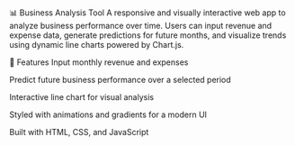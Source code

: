 📊 Business Analysis Tool
A responsive and visually interactive web app to analyze business performance over time. Users can input revenue and expense data, generate predictions for future months, and visualize trends using dynamic line charts powered by Chart.js.

🚀 Features
Input monthly revenue and expenses

Predict future business performance over a selected period

Interactive line chart for visual analysis

Styled with animations and gradients for a modern UI

Built with HTML, CSS, and JavaScript
